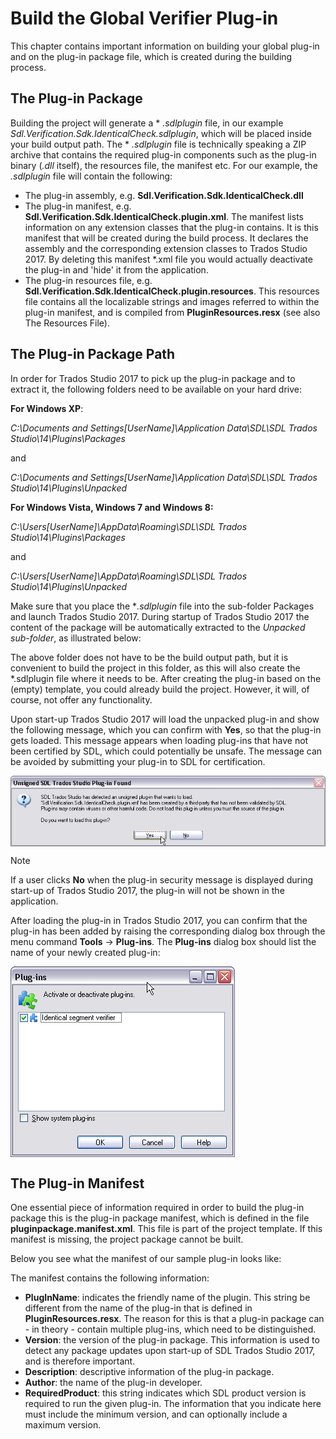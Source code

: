 Build the Global Verifier Plug-in
=====

This chapter contains important information on building your global plug-in and on the plug-in package file, which is created during the building process.

The Plug-in Package
----

Building the project will generate a * *.sdlplugin* file, in our example *Sdl.Verification.Sdk.IdenticalCheck.sdlplugin*, which will be placed inside your build output path. The * *.sdlplugin* file is technically speaking a ZIP archive that contains the required plug-in components such as the plug-in binary (*.dll* itself), the resources file, the manifest etc. For our example, the *.sdlplugin* file will contain the following:

* The plug-in assembly, e.g. **Sdl.Verification.Sdk.IdenticalCheck.dll**
* The plug-in manifest, e.g. **Sdl.Verification.Sdk.IdenticalCheck.plugin.xml**. The manifest lists information on any extension classes that the plug-in contains. It is this manifest that will be created during the build process. It declares the assembly and the corresponding extension classes to Trados Studio 2017. By deleting this manifest *.xml file you would actually deactivate the plug-in and 'hide' it from the application.
* The plug-in resources file, e.g. **Sdl.Verification.Sdk.IdenticalCheck.plugin.resources**. This resources file contains all the localizable strings and images referred to within the plug-in manifest, and is compiled from **PluginResources.resx** (see also The Resources File).
  
The Plug-in Package Path
-----
In order for Trados Studio 2017 to pick up the plug-in package and to extract it, the following folders need to be available on your hard drive:

**For Windows XP**:

*C:\Documents and Settings\[UserName]\Application Data\SDL\SDL Trados Studio\14\Plugins\Packages*

and

*C:\Documents and Settings\[UserName]\Application Data\SDL\SDL Trados Studio\14\Plugins\Unpacked*

**For Windows Vista, Windows 7 and Windows 8:**

*C:\Users\[UserName]\AppData\Roaming\SDL\SDL Trados Studio\14\Plugins\Packages*

and

*C:\Users\[UserName]\AppData\Roaming\SDL\SDL Trados Studio\14\Plugins\Unpacked*

Make sure that you place the **.sdlplugin* file into the sub-folder Packages and launch Trados Studio 2017. During startup of Trados Studio 2017 the content of the package will be automatically extracted to the *Unpacked sub-folder*, as illustrated below:

The above folder does not have to be the build output path, but it is convenient to build the project in this folder, as this will also create the *.sdlplugin file where it needs to be. After creating the plug-in based on the (empty) template, you could already build the project. However, it will, of course, not offer any functionality.

Upon start-up Trados Studio 2017 will load the unpacked plug-in and show the following message, which you can confirm with **Yes**, so that the plug-in gets loaded. This message appears when loading plug-ins that have not been certified by SDL, which could potentially be unsafe. The message can be avoided by submitting your plug-in to SDL for certification.


<img style="display:block; " src="images/PlugInWarning.jpg"/>

> [!NOTE]
> If a user clicks **No** when the plug-in security message is displayed during start-up of Trados Studio 2017, the plug-in will not be shown in the application.

After loading the plug-in in Trados Studio 2017, you can confirm that the plug-in has been added by raising the corresponding dialog box through the menu command **Tools** -> **Plug-ins**. The **Plug-ins** dialog box should list the name of your newly created plug-in:

<img style="display:block; " src="images/IdenticalSegmentVerifier.jpg"/>

The Plug-in Manifest
----
One essential piece of information required in order to build the plug-in package this is the plug-in package manifest, which is defined in the file **pluginpackage.manifest.xml**. This file is part of the project template. If this manifest is missing, the project package cannot be built.

Below you see what the manifest of our sample plug-in looks like:

The manifest contains the following information:
* **PlugInName**: indicates the friendly name of the plugin. This string be different from the name of the plug-in that is defined in **PluginResources.resx**. The reason for this is that a plug-in package can - in theory - contain multiple plug-ins, which need to be distinguished.
* **Version**: the version of the plug-in package. This information is used to detect any package updates upon start-up of SDL Trados Studio 2017, and is therefore important.
* **Description**: descriptive information of the plug-in package.
* **Author**: the name of the plug-in developer.
* **RequiredProduct**: this string indicates which SDL product version is required to run the given plug-in. The information that you indicate here must include the minimum version, and can optionally include a maximum version.
